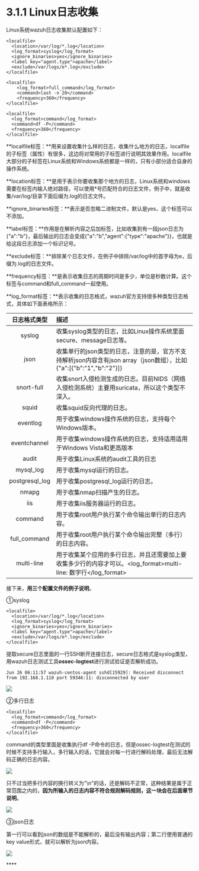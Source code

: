 # 3.1.1 Linux日志收集

Linux系统wazuh日志收集默认配置如下：

```text
<localfile>
  <location>/var/log/*.log</location>
  <log_format>syslog</log_format>    
  <ignore_binaries>yes</ignore_binaries>
  <label key="agent.type">apache</label>
  <exclude>/var/logs/e*.log</exclude>
</localfile>

<localfile>
    <log_format>full_command</log_format>
    <command>last -n 20</command>
    <frequency>360</frequency>
</localfile>

<localfile>
  <log_format>command</log_format>
  <command>df -P</command>
  <frequency>360</frequency>
</localfile>
```

**localfile标签：**用来设置收集什么样的日志，收集什么地方的日志，localfile的子标签（属性）有很多，这边将对常用的子标签进行说明其效果作用。localfile大部分的子标签在Linux系统和Windows系统都是一样的，只有小部分适合自身的操作系统。

**location标签：**是用于表示你要收集那个地方的日志，Linux系统和windows需要在标签内输入绝对路径，可以使用\*号匹配符合的日志文件，例子中，就是收集/var/log/目录下面后缀为.log的日志文件。

**ignore\_binaries标签：**表示是否忽略二进制文件，默认是yes，这个标签可以不添加。

**label标签：**作用是在解析内容之后加标签，比如收集到有一段json日志为{"a":"b"}，最后输出的日志会变成{"a":"b","agent":{"type":"apache"}}，也就是给这段日志添加一个标识记号。

**exclude标签：**排除某个日志文件，在例子中排除/var/log中的首字母为e，后缀为.log的日志文件。

**frequency标签：**是表示收集日志的周期时间是多少，单位是秒数计算。这个标签与command和full\_command一起使用。

**log\_format标签：**表示收集的日志格式，wazuh官方支持很多种类型日志格式，具体如下面表格所示：

| 日志格式类型 | 描述 |
| :---: | :--- |
| syslog | 收集syslog类型的日志，比如Linux操作系统里面secure、message日志等。 |
| json | 收集单行的json类型的日志，注意的是，官方不支持解析json内容含有json array（json数组），比如{"a":\[{"b":"1","b":"2"}\]} |
| snort-full | 收集snort入侵检测生成的日志。目前NIDS（网络入侵检测系统）主要用suricata，所以这个类型不深入。 |
| squid | 收集squid反向代理的日志。 |
| eventlog | 用于收集windows操作系统的日志，支持每个Windows版本。 |
| eventchannel | 用于收集windows操作系统的日志，支持适用适用于Windows Vista和更高版本 |
| audit | 用于收集Linux系统的audit工具的日志 |
| mysql\_log | 用于收集mysql运行的日志。 |
| postgresql\_log | 用于收集postgresql\_log运行的日志。 |
| nmapg | 用于收集nmap扫描产生的日志。 |
| iis | 用于收集iis服务器运行的日志。 |
| command | 用于收集root用户执行某个命令输出单行的日志内容。 |
| full\_command | 用于收集root用户执行某个命令输出完整（多行）的日志内容。 |
| multi-line | 用于收集某个应用的多行日志，并且还需要加上要收集多少行的内容才可以。&lt;log\_format&gt;multi-line: 数字行&lt;/log\_format&gt; |

接下来，**用三个配置文件的例子说明**。

①syslog

```text
<localfile>
  <location>/var/log/*.log</location>
  <log_format>syslog</log_format>    
  <ignore_binaries>yes</ignore_binaries>
  <label key="agent.type">apache</label>
  <exclude>/var/logs/e*.log</exclude>
</localfile>
```

提取secure日志里面的一行SSH断开连接日志，secure日志格式是syslog类型，用wazuh日志测试工具**ossec-logtest**进行测试验证是否解析成功。

```text
Jun 26 06:11:57 wazuh-centos-agent sshd[15929]: Received disconnect from 192.168.1.110 port 59346:11: disconnected by user
```

![](../../.gitbook/assets/image%20%2854%29.png)

②多行日志

```text
<localfile>
  <log_format>command</log_format>
  <command>df -P</command>
  <frequency>360</frequency>
</localfile>
```

command的类型里面是收集执行df -P命令的日志，但是ossec-logtest在测试的时候不支持多行输入，多行输入的话，它就会对每一行进行解码处理，最后无法解码正确的日志内容。

![](../../.gitbook/assets/image%20%2846%29.png)

只不过当把多行内容的换行转义为"\n"的话，还是解码不正常，这种结果是属于正常范围之内的，**因为所输入的日志内容不符合规则解码规则，这一块会在后面章节说明**。

![](../../.gitbook/assets/image%20%2849%29.png)

③json日志

第一行可以看到json的数组是不能解析的，最后没有输出内容；第二行使用普通的key value形式，就可以解析为json内容。

![](../../.gitbook/assets/clipboard%20%2810%29.png)

\*\*\*\*

